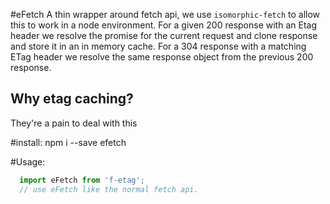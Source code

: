 #eFetch
A thin wrapper around fetch api, we use `isomorphic-fetch` to allow this to work in a node environment.
For a given 200 response with an Etag header we resolve the promise for the current request and clone
response and store it in an in memory cache. For a 304 response with a matching ETag header we resolve the same
response object from the previous 200 response.

## Why etag caching?
They're a pain to deal with this

#install:
  npm i --save efetch

#Usage:

``` Javascript
  import eFetch from 'f-etag';
  // use eFetch like the normal fetch api.
```
